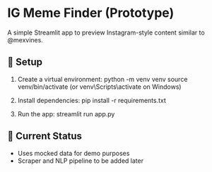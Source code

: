 # IG Meme Finder (Prototype)

A simple Streamlit app to preview Instagram-style content similar to @mexvines.

## 🔧 Setup

1. Create a virtual environment:
    python -m venv venv
    source venv/bin/activate  (or venv\Scripts\activate on Windows)

2. Install dependencies:
    pip install -r requirements.txt

3. Run the app:
    streamlit run app.py

## 🧪 Current Status

- Uses mocked data for demo purposes
- Scraper and NLP pipeline to be added later

